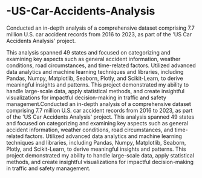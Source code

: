 # -US-Car-Accidents-Analysis
Conducted an in-depth analysis of a comprehensive dataset comprising 7.7 million U.S. car accident records from 2016 to 2023, as part of the 'US Car Accidents Analysis' project.

This analysis spanned 49 states and focused on categorizing and examining key aspects such as general accident information, weather conditions, road circumstances, and time-related factors. Utilized advanced data analytics and machine learning techniques and libraries, including Pandas, Numpy, Matplotlib, Seaborn, Plotly, and Scikit-Learn, to derive meaningful insights and patterns. This project demonstrated my ability to handle large-scale data, apply statistical methods, and create insightful visualizations for impactful decision-making in traffic and safety management.Conducted an in-depth analysis of a comprehensive dataset comprising 7.7 million U.S. car accident records from 2016 to 2023, as part of the 'US Car Accidents Analysis' project. This analysis spanned 49 states and focused on categorizing and examining key aspects such as general accident information, weather conditions, road circumstances, and time-related factors. Utilized advanced data analytics and machine learning techniques and libraries, including Pandas, Numpy, Matplotlib, Seaborn, Plotly, and Scikit-Learn, to derive meaningful insights and patterns. This project demonstrated my ability to handle large-scale data, apply statistical methods, and create insightful visualizations for impactful decision-making in traffic and safety management.
